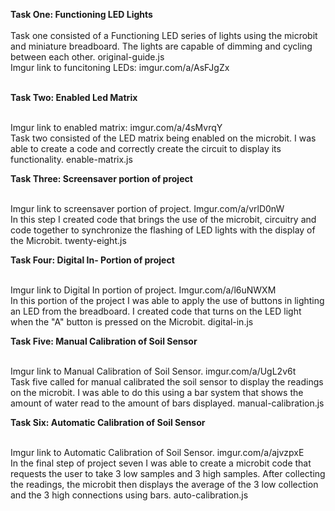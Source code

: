 **Task One: Functioning LED Lights** <br />
<br /> Task one consisted of a Functioning LED series of lights using the microbit and miniature breadboard. The lights are capable of dimming and cycling between each other. original-guide.js  
Imgur link to funcitoning LEDs: imgur.com/a/AsFJgZx <br />
<br />

**Task Two: Enabled Led Matrix** <br />

<br />Imgur link to enabled matrix: imgur.com/a/4sMvrqY <br />
Task two consisted of the LED matrix being enabled on the microbit. I was able to create a code and correctly create the circuit to display its functionality. enable-matrix.js
<br />

**Task Three: Screensaver portion of project** <br />

<br /> Imgur link to screensaver portion of project. Imgur.com/a/vrlD0nW <br />
In this step I created code that brings the use of the microbit, circuitry and code together to synchronize the flashing of LED lights with the display of the Microbit. twenty-eight.js
<br />

**Task Four: Digital In- Portion of project** <br />

<br /> Imgur link to Digital In portion of project. Imgur.com/a/l6uNWXM <br />
In this portion of the project I was able to apply the use of buttons in lighting an LED from the breadboard. I created code that turns on the LED light when the "A" button is pressed on the Microbit. digital-in.js
<br />

**Task Five: Manual Calibration of Soil Sensor** <br />

<br /> Imgur link to Manual Calibration of Soil Sensor. imgur.com/a/UgL2v6t <br />
Task five called for manual calibrated the soil sensor to display the readings on the microbit. I was able to do this using a bar system that shows the amount of water read to the amount of bars displayed. manual-calibration.js
<br />

**Task Six: Automatic Calibration of Soil Sensor** <br />

<br /> Imgur link to Automatic Calibration of Soil Sensor. imgur.com/a/ajvzpxE <br />
In the final step of project seven I was able to create a microbit code that requests the user to take 3 low samples and 3 high samples. After collecting the readings, the microbit then displays the average of the 3 low collection and the 3 high connections using bars. auto-calibration.js
<br />

